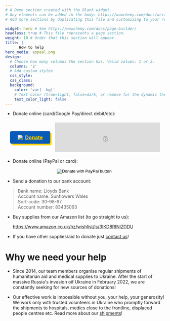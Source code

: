 ```yaml
---
# A Demo section created with the Blank widget.
# Any elements can be added in the body: https://wowchemy.com/docs/writing-markdown-latex/
# Add more sections by duplicating this file and customizing to your requirements.

widget: hero # See https://wowchemy.com/docs/page-builder/
headless: true # This file represents a page section.
weight: 10 # Order that this section will appear.
title: |
      How to help
hero_media: appeal.png
design:
  # Choose how many columns the section has. Valid values: 1 or 2.
  columns: '2'
  # Add custom styles
  css_style: 
  css_class:
  background:
    color: 'var(--bg)'
    # Text color (true=light, false=dark, or remove for the dynamic theme color).
    text_color_light: false
---
```


* Donate online (card/Google Pay/direct debit/etc):
<script type="text/javascript" defer="" src="https://donorbox.org/install-popup-button.js" id="donorbox-popup-button-installer"> </script>

<script src="https://donorbox.org/widget.js" paypalExpress="false"></script>



<div style="display: flex; justify-content: center; align-items: center; gap: 15px; margin: 20px 0; flex-wrap: wrap; ">

  <!-- Donate button -->
<a class="dbox-donation-button" id="preview_inline_popup_button" 
href="https://donorbox.org/sunflowers-wales-medical-supplies-for-ukraine?" 
style="background: #085bb9; color: #ffd303; text-decoration: underline; box-shadow: 4px 5px #ffd303; display: flex; gap: 8px; width: fit-content; font-size: 16px; font-weight: bold; border-radius: 5px; line-height: 24px; padding: 8px 24px;align-items: center;"><img src="https://donorbox.org/images/white_logo.svg">Donate</a>

  <!-- Donation meter iframe -->
  <iframe height="93px" width="100%" 
          src="https://donorbox.org/embed/sunflowers-wales-medical-supplies-for-ukraine?donation_meter_color=%23085bb9&only_donation_meter=true&preview=true" 
          style="max-width: 332px; min-width: 250px; min-height: 90px; border: none;" 
          seamless="seamless" name="donorbox" scrolling="no">
  </iframe>

</div>

* Donate online (PayPal or card):

<form action="https://www.paypal.com/donate" method="post" target="_top" align="center">
<input type="hidden" name="hosted_button_id" value="8CTUQ9ASWTF7U" />
<input type="image" src="https://www.paypalobjects.com/en_US/GB/i/btn/btn_donateCC_LG.gif" border="0" name="submit" title="PayPal - The safer, easier way to pay online!" alt="Donate with PayPal button" />
<img alt="" border="0" src="https://www.paypal.com/en_GB/i/scr/pixel.gif" width="1" height="1" />
</form>

* Send a donation to our bank account:
>   Bank name: Lloyds Bank</br>
    Account name: Sunflowers Wales</br>
    Sort-code: 30-98-97</br>
    Account number: 83435063

* Buy supplies from our Amazon list (to go straight to us):

    <a href="https://www.amazon.co.uk/hz/wishlist/ls/3IKD8RINIZODU">https://www.amazon.co.uk/hz/wishlist/ls/3IKD8RINIZODU</a>

*  If you have other supplies/aid to donate just <a href="/contact/">contact us</a>!

<!-- * Donate  with Gift Aid through our Localgiving page:
<div style="text-align: center">
<script type="text/javascript" src="https://localgiving.org/js/embed.js"> </script>
<script type="text/javascript"> EMB.init(["35734","170","60"]); EMB.render(); </script>
</div> -->

# Why we need your help

* Since 2014, our team members organise regular shipments of humanitarian aid and medical supplies to Ukraine. After the start of massive Russia's invasion oif Ukraine in February 2022, we are constantly seeking for new sources of donations!

* Our effective work is impossible without you, your help, your generosity! We work only with trusted volunteers in Ukraine who promptly forward the shipments to hospitals, medics close to the frontline, displaced people centres etc. Read more about our <a href="/shipments/">shipments</a>!

